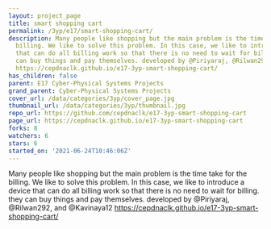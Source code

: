 ```yaml
---
layout: project_page
title: smart shopping cart
permalink: /3yp/e17/smart-shopping-cart/
description: Many people like shopping but the main problem is the time take for the
  billing. We like to solve this problem. In this case, we like to introduce a device
  that can do all billing work so that there is no need to wait for billing. they
  can buy things and pay themselves. developed by @Piriyaraj, @Rilwan292, and @Kavinaya12
  https://cepdnaclk.github.io/e17-3yp-smart-shopping-cart/
has_children: false
parent: E17 Cyber-Physical Systems Projects
grand_parent: Cyber-Physical Systems Projects
cover_url: /data/categories/3yp/cover_page.jpg
thumbnail_url: /data/categories/3yp/thumbnail.jpg
repo_url: https://github.com/cepdnaclk/e17-3yp-smart-shopping-cart
page_url: https://cepdnaclk.github.io/e17-3yp-smart-shopping-cart
forks: 8
watchers: 6
stars: 6
started_on: '2021-06-24T10:46:06Z'
---
```


Many people like shopping but the main problem is the time take for the billing. We like to solve this problem. In this case, we like to introduce a device that can do all billing work so that there is no need to wait for billing. they can buy things and pay themselves. developed by @Piriyaraj, @Rilwan292, and @Kavinaya12 https://cepdnaclk.github.io/e17-3yp-smart-shopping-cart/